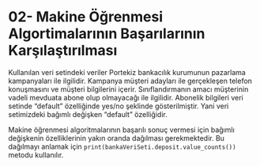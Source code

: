 # 02- Makine Öğrenmesi Algortimalarının Başarılarının Karşılaştırılması

Kullanılan veri setindeki veriler Portekiz bankacılık kurumunun pazarlama kampanyaları ile ilgilidir. Kampanya müşteri adayları ile gerçekleşen telefon konuşmasını ve müşteri bilgilerini içerir. Sınıflandırmanın amacı müşterinin vadeli mevduata abone olup olmayacağı ile ilgilidir. Abonelik bilgileri veri setinde “default” özelliğinde yes/no şeklinde gösterilmiştir. Yani veri setimizdeki bağımlı değişken “default” özelliğidir. 

Makine öğrenmesi algoritmalarının başarılı  sonuç vermesi için bağımlı değişkenin özelliklerinin yakın oranda dağılması gerekmektedir. Bu dağılmayı anlamak için `print(bankaVeriSeti.deposit.value_counts())` metodu kullanılır.
